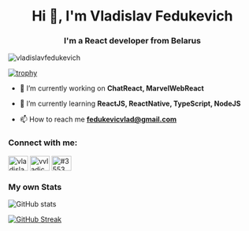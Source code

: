 <h1 align='center'>Hi 👋, I'm Vladislav Fedukevich</h1>
<h3 align="center">I'm a React developer from Belarus</h3>

<p align="left"> <img src="https://komarev.com/ghpvc/?username=vladislavfedukevich&label=Profile%20views&color=0e75b6&style=flat" alt="vladislavfedukevich" /> </p>

[![trophy](https://github-profile-trophy.vercel.app/?username=VladislavFedukevich&theme=onedark)](https://github.com/VladislavFedukevich/github-profile-trophy)

- 🔭 I’m currently working on **ChatReact, MarvelWebReact**

- 🌱 I’m currently learning **ReactJS, ReactNative, TypeScript, NodeJS**

- 📫 How to reach me **fedukevicvlad@gmail.com**

<h3 align="left">Connect with me:</h3>
<p align="left">
<a href="https://linkedin.com/in/vladislavfedukevich" target="blank"><img align="center" src="https://raw.githubusercontent.com/rahuldkjain/github-profile-readme-generator/master/src/images/icons/Social/linked-in-alt.svg" alt="vladislavfedukevich" height="30" width="40" /></a>
<a href="https://instagram.com/vvladichhh" target="blank"><img align="center" src="https://raw.githubusercontent.com/rahuldkjain/github-profile-readme-generator/master/src/images/icons/Social/instagram.svg" alt="vvladichhh" height="30" width="40" /></a>
<a href="https://discord.gg/#3553" target="blank"><img align="center" src="https://raw.githubusercontent.com/rahuldkjain/github-profile-readme-generator/master/src/images/icons/Social/discord.svg" alt="#3553" height="30" width="40" /></a>
</p>

<h3 align="left">My own Stats</h3>

![GitHub stats](https://github-readme-stats.vercel.app/api?username=VladislavFedukevich&show_icons=true&theme=onedark)
  
[![GitHub Streak](https://streak-stats.demolab.com?user=VladislavFedukevich&theme=onedark)](https://git.io/streak-stats)
